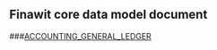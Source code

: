 ## Finawit core data model document
###[ACCOUNTING_GENERAL_LEDGER](./accounting_general_ledger.md)

